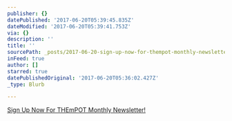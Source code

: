 ```yaml
---
publisher: {}
datePublished: '2017-06-20T05:39:45.835Z'
dateModified: '2017-06-20T05:39:41.753Z'
via: {}
description: ''
title: ''
sourcePath: _posts/2017-06-20-sign-up-now-for-thempot-monthly-newsletter.md
inFeed: true
author: []
starred: true
datePublishedOriginal: '2017-06-20T05:36:02.427Z'
_type: Blurb

---
```

[Sign Up Now For THEmPOT Monthly Newsletter!][0]

[0]: https://goo.gl/forms/seqNZnE6jwZ7S7VG3